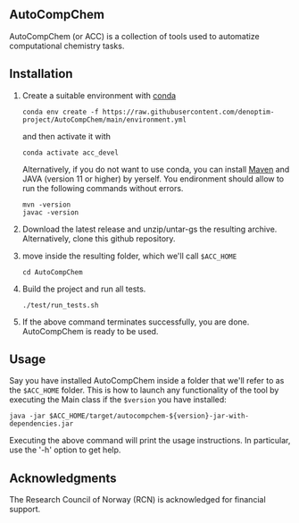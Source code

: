 ## AutoCompChem
AutoCompChem (or ACC) is a collection of tools used to automatize computational chemistry tasks.

## Installation
1) Create a suitable environment with [conda](https://docs.conda.io/en/latest/)
   ```
   conda env create -f https://raw.githubusercontent.com/denoptim-project/AutoCompChem/main/environment.yml
   ```
   and then activate it with 
   ```
   conda activate acc_devel
   ```
   Alternatively, if you do not want to use conda, you can install [Maven](https://maven.apache.org/) and JAVA (version 11 or higher) by yerself. You endironment should allow to run the following commands without errors.
    ```
    mvn -version
    javac -version
    ```
2) Download the latest release and unzip/untar-gs the resulting archive. Alternatively, clone this github repository.

3) move inside the resulting folder, which we'll call `$ACC_HOME`
    ```
    cd AutoCompChem
    ```
4) Build the project and run all tests.
    ```
    ./test/run_tests.sh
    ```
5) If the above command terminates successfully, you are done. AutoCompChem is ready to be used.

## Usage
Say you have installed AutoCompChem inside a folder that we'll refer to as the `$ACC_HOME` folder. This is how to launch any functionality of the tool by executing the Main class if the `$version` you have installed:

```
java -jar $ACC_HOME/target/autocompchem-${version}-jar-with-dependencies.jar
```
Executing the above command will print the usage instructions. In particular, use the '-h' option to get help.


## Acknowledgments
The Research Council of Norway (RCN) is acknowledged for financial support.
